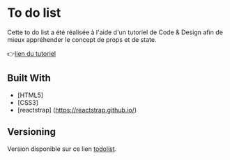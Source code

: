 # To do list

Cette to do list a été réalisée à l'aide d'un tutoriel de Code & Design afin de mieux appréhender le concept de props et de state.

👉[lien du tutoriel](https://www.youtube.com/watch?v=7Smm9pfr828)

## Built With
* [HTML5]
* [CSS3]
* [reactstrap] (https://reactstrap.github.io/)

## Versioning

Version disponible sur ce lien [todolist](https://codesandbox.io/s/to-do-list-c3pti). 
